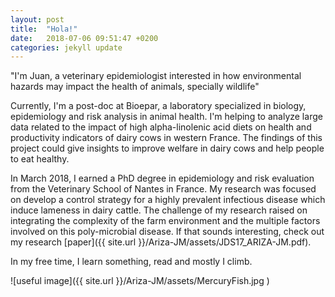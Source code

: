 ```yaml
---
layout: post
title:  "Hola!"
date:   2018-07-06 09:51:47 +0200
categories: jekyll update
---
```

"I'm Juan, a veterinary epidemiologist interested in how environmental hazards may impact the health of animals, specially wildlife"

Currently, I'm a post-doc at Bioepar, a laboratory specialized in biology, epidemiology and risk analysis in animal health. I'm helping to analyze large data related to the impact of high alpha-linolenic acid diets on health and productivity indicators of dairy cows in western France. The findings of this project could give insights to improve welfare in dairy cows and help people to eat healthy.

In March 2018, I earned a PhD degree in epidemiology and risk evaluation from  the Veterinary School of Nantes in France. My research was focused on develop a control strategy for a highly prevalent infectious disease which induce lameness in dairy cattle. The challenge of my research raised on integrating the complexity of the farm environment and the multiple factors involved on this poly-microbial disease. If that sounds interesting, check out my research [paper]({{ site.url }}/Ariza-JM/assets/JDS17_ARIZA-JM.pdf).

In my free time, I learn something, read and mostly I climb.

![useful image]({{  site.url }}/Ariza-JM/assets/MercuryFish.jpg )